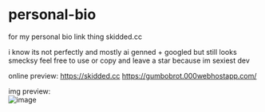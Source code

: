# personal-bio
for my personal bio link thing skidded.cc

i know its not perfectly and mostly ai genned + googled but still looks smecksy feel free to use or copy and leave a star because im sexiest dev

online preview:
https://skidded.cc
https://gumbobrot.000webhostapp.com/

img preview:
<br>![image](https://github.com/gumbobr0t/personal-bio/assets/96620548/b00c3888-7884-4249-89be-df5d6245461e)
